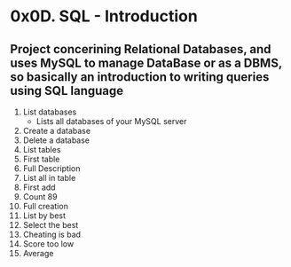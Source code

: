 # 0x0D. SQL - Introduction
## Project concerining Relational Databases, and uses MySQL to manage DataBase or as a DBMS, so basically an introduction to writing queries using SQL language
1. List databases
   - Lists all databases of your MySQL server
1. Create a database
1. Delete a database
1. List tables
1. First table
1. Full Description
1. List all in table
1. First add
1. Count 89
1. Full creation
1. List by best
1. Select the best
1. Cheating is bad
1. Score too low
1. Average
